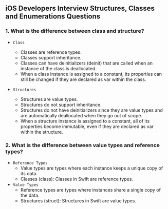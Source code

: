 ## iOS Developers Interview Structures, Classes and Enumerations Questions

### 1. What is the difference between class and structure?
- `Class`
   - Classes are reference types.
   - Classes support inheritance.
   - Classes can have deinitializers (deinit) that are called when an instance of the class is deallocated.
   - When a class instance is assigned to a constant, its properties can still be changed if they are declared as var within the class.

- `Structures`
   - Structures are value types.
   - Structures do not support inheritance.
   - Structures do not have deinitializers since they are value types and are automatically deallocated when they go out of scope.
   - When a structure instance is assigned to a constant, all of its properties become immutable, even if they are declared as var within the 
     structure.
     
### 2. What is the difference between value types and reference types?

- `Reference Types`
     - Value types are types where each instance keeps a unique copy of its data.
     - Classes (class): Classes in Swift are reference types.
- `Value Types`
     -  Reference types are types where instances share a single copy of the data.
     -  Structures (struct): Structures in Swift are value types.
